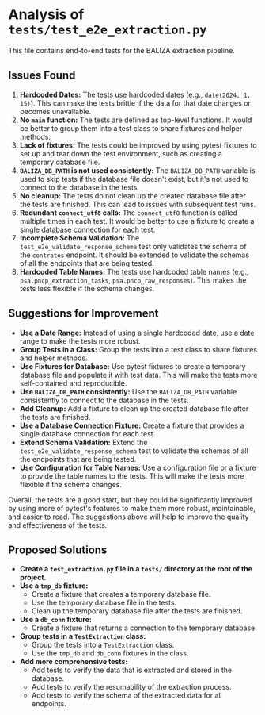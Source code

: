 # Analysis of `tests/test_e2e_extraction.py`

This file contains end-to-end tests for the BALIZA extraction pipeline.

## Issues Found

1.  **Hardcoded Dates:** The tests use hardcoded dates (e.g., `date(2024, 1, 15)`). This can make the tests brittle if the data for that date changes or becomes unavailable.
2.  **No `main` function:** The tests are defined as top-level functions. It would be better to group them into a test class to share fixtures and helper methods.
3.  **Lack of fixtures:** The tests could be improved by using pytest fixtures to set up and tear down the test environment, such as creating a temporary database file.
4.  **`BALIZA_DB_PATH` is not used consistently:** The `BALIZA_DB_PATH` variable is used to skip tests if the database file doesn't exist, but it's not used to connect to the database in the tests.
5.  **No cleanup:** The tests do not clean up the created database file after the tests are finished. This can lead to issues with subsequent test runs.
6.  **Redundant `connect_utf8` calls:** The `connect_utf8` function is called multiple times in each test. It would be better to use a fixture to create a single database connection for each test.
7.  **Incomplete Schema Validation:** The `test_e2e_validate_response_schema` test only validates the schema of the `contratos` endpoint. It should be extended to validate the schemas of all the endpoints that are being tested.
8.  **Hardcoded Table Names:** The tests use hardcoded table names (e.g., `psa.pncp_extraction_tasks`, `psa.pncp_raw_responses`). This makes the tests less flexible if the schema changes.

## Suggestions for Improvement

*   **Use a Date Range:** Instead of using a single hardcoded date, use a date range to make the tests more robust.
*   **Group Tests in a Class:** Group the tests into a test class to share fixtures and helper methods.
*   **Use Fixtures for Database:** Use pytest fixtures to create a temporary database file and populate it with test data. This will make the tests more self-contained and reproducible.
*   **Use `BALIZA_DB_PATH` consistently:** Use the `BALIZA_DB_PATH` variable consistently to connect to the database in the tests.
*   **Add Cleanup:** Add a fixture to clean up the created database file after the tests are finished.
*   **Use a Database Connection Fixture:** Create a fixture that provides a single database connection for each test.
*   **Extend Schema Validation:** Extend the `test_e2e_validate_response_schema` test to validate the schemas of all the endpoints that are being tested.
*   **Use Configuration for Table Names:** Use a configuration file or a fixture to provide the table names to the tests. This will make the tests more flexible if the schema changes.

Overall, the tests are a good start, but they could be significantly improved by using more of pytest's features to make them more robust, maintainable, and easier to read. The suggestions above will help to improve the quality and effectiveness of the tests.

## Proposed Solutions

*   **Create a `test_extraction.py` file in a `tests/` directory at the root of the project.**
*   **Use a `tmp_db` fixture:**
    *   Create a fixture that creates a temporary database file.
    *   Use the temporary database file in the tests.
    *   Clean up the temporary database file after the tests are finished.
*   **Use a `db_conn` fixture:**
    *   Create a fixture that returns a connection to the temporary database.
*   **Group tests in a `TestExtraction` class:**
    *   Group the tests into a `TestExtraction` class.
    *   Use the `tmp_db` and `db_conn` fixtures in the class.
*   **Add more comprehensive tests:**
    *   Add tests to verify the data that is extracted and stored in the database.
    *   Add tests to verify the resumability of the extraction process.
    *   Add tests to verify the schema of the extracted data for all endpoints.
